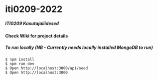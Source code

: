 # iti0209-2022

##### ITI0209 Kasutajaliidesed

#### Check Wiki for project details

##### To run locally (NB - Currently needs locally installed MongoDB to run)

```
$ npm install
$ npm run dev
$ Open http://localhost:3000/api/seed
$ Open http://localhost:3000
```
